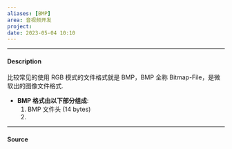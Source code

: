 ```yaml
---
aliases: [BMP]
area: 音视频开发
project: 
date: 2023-05-04 10:10
---
```

---
#### Description
比较常见的使用 RGB 模式的文件格式就是 BMP，BMP 全称 Bitmap-File，是微软出的图像文件格式.
- **BMP 格式由以下部分组成**:
    1. BMP 文件头 (14 bytes)
    2. 
---
#### Source
